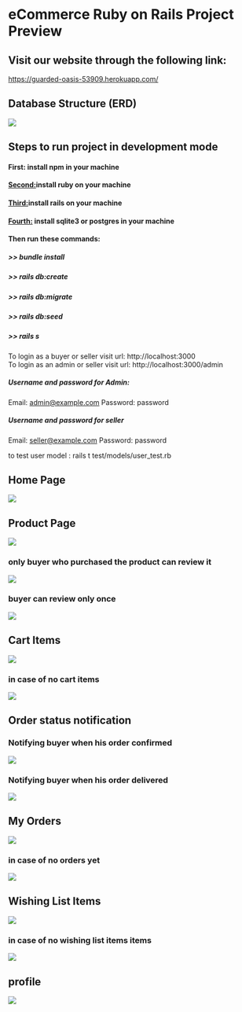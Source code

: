 # eCommerce Ruby on Rails Project Preview

## Visit our website through the following link:
https://guarded-oasis-53909.herokuapp.com/

## Database Structure (ERD)
![](preview/WhatsApp%20Image%202021-05-13%20at%204.06.55%20AM.jpeg)

## Steps to run project in development mode 
#### </ins>First:</ins> install npm in your machine
#### <ins> Second:</ins>install ruby on your machine
#### <ins>Third:</ins>install rails on your machine
#### <ins> Fourth:</ins> install sqlite3 or postgres in your machine 
#### Then run these commands:
##### >>    bundle install
##### >>    rails db:create
##### >>    rails db:migrate
##### >>   rails db:seed
##### >>    rails  s 
To login as a buyer or seller  visit url: http://localhost:3000 <br/>
To login as an admin or seller visit url: http://localhost:3000/admin

##### Username and password for Admin:
Email: admin@example.com                      Password: password
##### Username and password for seller
Email: seller@example.com                     Password: password

to test user model : rails t test/models/user_test.rb

## Home Page
![](preview/1-homePage.png)

## Product Page
![](preview/2-productShow.png)

### only buyer who purchased the product can review it
![](preview/no_purchase_no_review.PNG)

### buyer can review only once
![](preview/already_reviewed.PNG)

## Cart Items
![](preview/cart.png)

### in case of no cart items
![](preview/noCartItems.png)

## Order status notification
### Notifying buyer when his order confirmed
![](preview/orderconfirmed.PNG)

### Notifying buyer when his order delivered
![](preview/orderDelivered.PNG)

## My Orders
![](preview/my_orders.png)

### in case of no orders yet
![](preview/no_orders_yet.png)

## Wishing List Items
![](preview/wishingList.png)

### in case of no wishing list items items
![](preview/noWishItems.png)

## profile
![](preview/profile.png)
